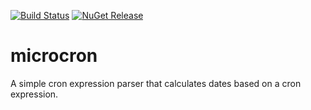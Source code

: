[![Build Status](https://travis-ci.org/thomasduft/microcron.svg?branch=master)](https://travis-ci.org/thomasduft/microcron) [![NuGet Release](https://img.shields.io/nuget/vpre/tomware.Microcron.Core.svg)](https://www.nuget.org/packages/tomware.Microcron.Core)

# microcron
A simple cron expression parser that calculates dates based on a cron expression.
